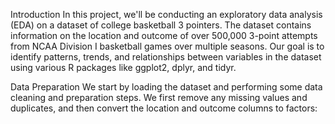 Introduction
In this project, we'll be conducting an exploratory data analysis (EDA) on a dataset of college basketball 3 pointers. The dataset contains information on the location and outcome of over 500,000 3-point attempts from NCAA Division I basketball games over multiple seasons. Our goal is to identify patterns, trends, and relationships between variables in the dataset using various R packages like ggplot2, dplyr, and tidyr.

Data Preparation
We start by loading the dataset and performing some data cleaning and preparation steps. We first remove any missing values and duplicates, and then convert the location and outcome columns to factors:
